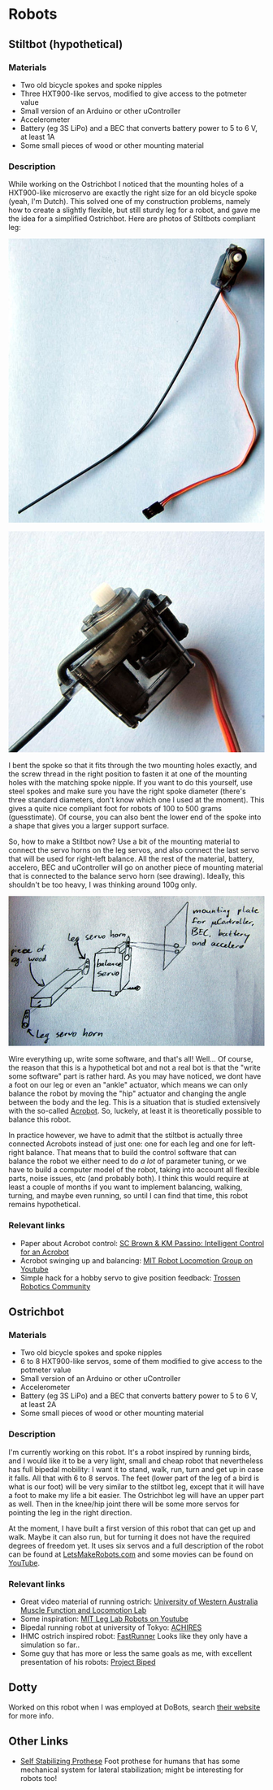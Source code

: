 # Robots

## Stiltbot (hypothetical)

### Materials
* Two old bicycle spokes and spoke nipples
* Three HXT900-like servos, modified to give access to the potmeter value
* Small version of an Arduino or other uController
* Accelerometer
* Battery (eg 3S LiPo) and a BEC that converts battery power to 5 to 6 V, at least 1A
* Some small pieces of wood or other mounting material

### Description

While working on the Ostrichbot I noticed that the mounting holes of a HXT900-like microservo are exactly the right size for an old bicycle spoke (yeah, I'm Dutch). This solved one of my construction problems, namely how to create a slightly flexible, but still sturdy leg for a robot, and gave me the idea for a simplified Ostrichbot. Here are photos of Stiltbots compliant leg:

<p><img class="normalimage" src="leg.jpg" alt="Stiltbot leg" title="Stiltbot leg"></p>

<p><img class="normalimage" src="knee.jpg" alt="Mounting of spoke to servo" title="Mounting of spoke to servo"></p>

I bent the spoke so that it fits through the two mounting holes exactly, and the screw thread in the right position to fasten it at one of the mounting holes with the matching spoke nipple. If you want to do this yourself, use steel spokes and make sure you have the right spoke diameter (there's three standard diameters, don't know which one I used at the moment). This gives a quite nice compliant foot for robots of 100 to 500 grams (guesstimate). Of course, you can also bent the lower end of the spoke into a shape that gives you a larger support surface.

So, how to make a Stiltbot now? Use a bit of the mounting material to connect the servo horns on the leg servos, and also connect the last servo that will be used for right-left balance. All the rest of the material, battery, accelero, BEC and uController will go on another piece of mounting material that is connected to the balance servo horn (see drawing). Ideally, this shouldn't be too heavy, I was thinking around 100g only.

<p><img class="normalimage" src="stiltbot_frame.jpg" alt="Drawing of Stiltbot construction" title="Drawing of Stiltbot construction"></p>

Wire everything up, write some software, and that's all! Well... Of course, the reason that this is a hypothetical bot and not a real bot is that the "write some software" part is rather hard. As you may have noticed, we dont have a foot on our leg or even an "ankle" actuator, which means we can only balance the robot by moving the "hip" actuator and changing the angle between the body and the leg. This is a situation that is studied extensively with the so-called [Acrobot](http://www.cc.gatech.edu/projects/acrobot/). So, luckely, at least it is theoretically possible to balance this robot. 

In practice however, we have to admit that the stiltbot is actually three connected Acrobots instead of just one: one for each leg and one for left-right balance. That means that to build the control software that can balance the robot we either need to do _a lot_ of parameter tuning, or we have to build a computer model of the robot, taking into account all flexible parts, noise issues, etc (and probably both). I think this would require at least a couple of months if you want to implement balancing, walking, turning, and maybe even running, so until I can find that time, this robot remains hypothetical.

### Relevant links
* Paper about Acrobot control: [SC Brown & KM Passino: Intelligent Control for an Acrobot](http://www2.ece.ohio-state.edu/~passino/PapersToPost/acrobot-JIRSTA.pdf)
* Acrobot swinging up and balancing: [MIT Robot Locomotion Group on Youtube](https://www.youtube.com/watch?v=FeCwtvrD76I)
* Simple hack for a hobby servo to give position feedback: [Trossen Robotics Community](http://forums.trossenrobotics.com/tutorials/how-to-diy-128/get-position-feedback-from-a-standard-hobby-servo-3279/)

## Ostrichbot

### Materials
* Two old bicycle spokes and spoke nipples
* 6 to 8 HXT900-like servos, some of them modified to give access to the potmeter value
* Small version of an Arduino or other uController
* Accelerometer
* Battery (eg 3S LiPo) and a BEC that converts battery power to 5 to 6 V, at least 2A
* Some small pieces of wood or other mounting material

### Description

I'm currently working on this robot. It's a robot inspired by running birds, and I would like it to be a very light, small and cheap robot that nevertheless has full bipedal mobility: I want it to stand, walk, run, turn and get up in case it falls. All that with 6 to 8 servos. The feet (lower part of the leg of a bird is what is our foot) will be very similar to the stiltbot leg, except that it will have a foot to make my life a bit easier. The Ostrichbot leg will have an upper part as well. Then in the knee/hip joint there will be some more servos for pointing the leg in the right direction.

At the moment, I have built a first version of this robot that can get up and walk. Maybe it can also run, but for turning it does not have the required degrees of freedom yet. It uses six servos and a full description of the robot can be found at [LetsMakeRobots.com](http://letsmakerobots.com/robot/project/ostrichbot-v1-construction-first-movements-first-steps) and some movies can be found on [YouTube](https://www.youtube.com/watch?v=-VxA9Z8dWo0). 

### Relevant links
* Great video material of running ostrich: [University of Western Australia Muscle Function and Locomotion Lab](http://mfll-uwa.jonasrubenson.com/Comparative.html)
* Some inspiration: [MIT Leg Lab Robots on Youtube](https://www.youtube.com/watch?v=vHjVV7AWaGM)
* Bipedal running robot at university of Tokyo: [ACHIRES](http://www.k2.t.u-tokyo.ac.jp/fusion/BipedalRunning/)
* IHMC ostrich inspired robot: [FastRunner](http://robots.ihmc.us/fastrunner/) Looks like they only have a simulation so far..
* Some guy that has more or less the same goals as me, with excellent presentation of his robots: [Project Biped](http://www.projectbiped.com/home)

## Dotty

Worked on this robot when I was employed at DoBots, search [their website](http://www.dobots.nl) for more info.

## Other Links

* [Self Stabilizing Prothese](http://www.imdi-sprint.nl/huidige-projecten/een-nieuwe-beenprothese-ter-verbetering-van-de-zijwaartse-balans-van-protheselopers/) Foot prothese for humans that has some mechanical system for lateral stabilization; might be interesting for robots too!
